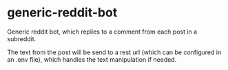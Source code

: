 # generic-reddit-bot
Generic reddit bot, which replies to a comment from each post in a subreddit.

The text from the post will be send to a rest url (which can be configured in an .env file), which handles the text manipulation if needed.
